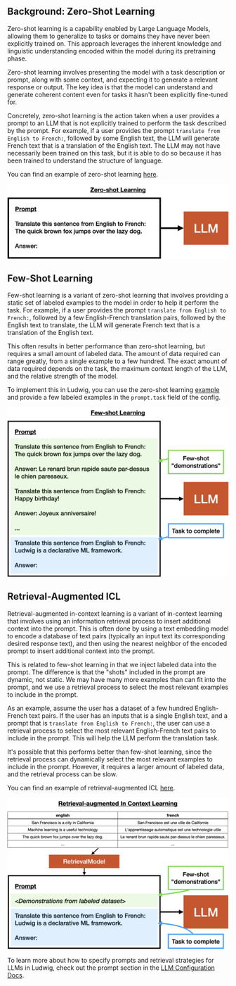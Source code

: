 ## Background: Zero-Shot Learning

Zero-shot learning is a capability enabled by Large Language Models, allowing them to generalize to tasks or domains they have never been explicitly trained on. This approach leverages the inherent knowledge and linguistic understanding encoded within the model during its pretraining phase.

Zero-shot learning involves presenting the model with a task description or prompt, along with some context, and expecting it to generate a relevant response or output. The key idea is that the model can understand and generate coherent content even for tasks it hasn't been explicitly fine-tuned for.

Concretely, zero-shot learning is the action taken when a user provides a prompt to an LLM that is not explicitly trained to perform the task described by the prompt. For example, if a user provides the prompt `translate from English to French:`, followed by some English text, the LLM will generate French text that is a translation of the English text. The LLM may not have necessarily been trained on this task, but it is able to do so because it has been trained to understand the structure of language.

You can find an example of zero-shot learning [here](https://github.com/ludwig-ai/ludwig/tree/master/examples/llm_zero_shot_learning).

![img](../../images/icl_zero_shot_learning.png)

## Few-Shot Learning

Few-shot learning is a variant of zero-shot learning that involves providing a static set of labeled examples to the model in order to help it perform the task. For example, if a user provides the prompt `translate from English to French:`, followed by a few English-French translation pairs, followed by the English text to translate, the LLM will generate French text that is a translation of the English text.

This often results in better performance than zero-shot learning, but requires a small amount of labeled data. The amount of data required can range greatly, from a single example to a few hundred. The exact amount of data required depends on the task, the maximum context length of the LLM, and the relative strength of the model.

To implement this in Ludwig, you can use the zero-shot learning [example](https://github.com/ludwig-ai/ludwig/tree/master/examples/llm_zero_shot_learning) and provide a few labeled examples in the `prompt.task` field of the config.

![img](../../images/icl_few_shot_learning.png)

## Retrieval-Augmented ICL

Retrieval-augmented in-context learning is a variant of in-context learning that involves using an information retrieval process to insert additional context into the prompt. This is often done by using a text embedding model to encode a database of text pairs (typically an input text its corresponding desired response text), and then using the nearest neighbor of the encoded prompt to insert additional context into the prompt.

This is related to few-shot learning in that we inject labeled data into the prompt. The difference is that the "shots" included in the prompt are dynamic, not static. We may have many more examples than can fit into the prompt, and we use a retrieval process to select the most relevant examples to include in the prompt.

As an example, assume the user has a dataset of a few hundred English-French text pairs. If the user has an inputs that is a single English text, and a prompt that is `translate from English to French:`, the user can use a retrieval process to select the most relevant English-French text pairs to include in the prompt. This will help the LLM perform the translation task.

It's possible that this performs better than few-shot learning, since the retrieval process can dynamically select the most relevant examples to include in the prompt. However, it requires a larger amount of labeled data, and the retrieval process can be slow.

You can find an example of retrieval-augmented ICL [here](https://github.com/ludwig-ai/ludwig/tree/master/examples/llm_few_shot_learning).

![img](../../images/icl_retrieval_augmented_icl.png)

To learn more about how to specify prompts and retrieval strategies for LLMs in Ludwig, check out the prompt section in the [LLM Configuration Docs](../../configuration/large_language_model.md).